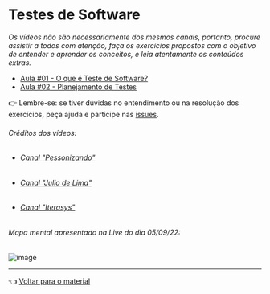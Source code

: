 # Testes de Software

_Os vídeos não são necessariamente dos mesmos canais, portanto, procure assistir a todos com atenção, faça os exercícios propostos com o objetivo de entender e aprender os conceitos, e leia atentamente os conteúdos extras._

- [Aula #01 - O que é Teste de Software?](aula01/aula.md)
- [Aula #02 - Planejamento de Testes](aula02/aula.md)

👉 Lembre-se: se tiver dúvidas no entendimento ou na resolução dos exercícios, peça ajuda e participe nas [issues](https://github.com/cwi-reset/edicao-04-level-1/issues).

###### _Créditos dos vídeos:_
 - ###### [Canal "Pessonizando"](https://www.youtube.com/c/pessonizando)
 - ###### [Canal "Julio de Lima"](https://www.youtube.com/c/JuliodeLimas)
 - ###### [Canal "Iterasys"](https://www.youtube.com/c/IterasysBrasil)

###### _Mapa mental apresentado na Live do dia 05/09/22:_
![image](https://user-images.githubusercontent.com/68305119/188631902-e321e256-f1e5-4b69-baa6-5f40715e47cb.png)

  
---

👈 [Voltar para o material](../material.md)
